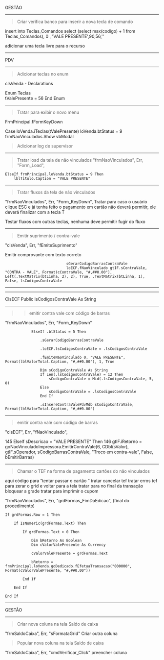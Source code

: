 
GESTÃO
__________________________________________________________________________________

> Criar verifica banco para inserir a nova tecla de comando

insert into Teclas_Comandos 
select (select max(codigo) + 1 from Teclas_Comandos), 0 , 'VALE PRESENTE',90,56,''

adicionar uma tecla livre para o recurso


__________________________________________________________________________________




PDV
__________________________________________________________________________________


> Adicionar teclas no enum 

clsVenda - Declarations

Enum Teclas    
    tValePresente = 56
End Enum

__________________________________________________________________________________

> Tratar para exibir o novo menu

FrmPrincipal.fFormKeyDown

  Case loVenda.iTeclas(tValePresente)
      loVenda.btStatus = 9
      frmNaoVinculados.Show vbModal

> Adicionar log de supervisor 

__________________________________________________________________________________
> Tratar load da tela de não vinculados
"frmNaoVinculados", Err, "Form_Load",

    ElseIf frmPrincipal.loVenda.btStatus = 9 Then
        lblTitulo.Caption = "VALE PRESENTE"

__________________________________________________________________________________

> Tratar fluxos da tela de não vinculados

"frmNaoVinculados", Err, "Form_KeyDown",
Tratar para caso o usuário clique ESC e já tenha feito o pagamento em cartão
não deverá permitir, ele deverá finalizar com a tecla T

Testar fluxos com outras teclas, nenhuma deve permitir fugir do fluxo
__________________________________________________________________________________


> Emitir suprimento / contra-vale 


"clsVenda", Err, "fEmiteSuprimento"

Emitir comprovante com texto correto 

                                sGerarCodigoBarrasContraVale
                                loECF.fNaoVinculado gtIF.sContraVale, "CONTRA - VALE", Format(cContraVale, "#,##0.00"), Left(.TextMatrix(btLinha, 2), 2), True, .TextMatrix(btLinha, 1), False, lsCodigosContraVale

__________


____________
ClsECF
Public lsCodigosContraVale As String 
____________


>> emitir contra vale com código de barras 

"frmNaoVinculados", Err, "Form_KeyDown"

                ElseIf .btStatus = 5 Then

                    .sGerarCodigoBarrasContraVale

                    .loECF.lsCodigosContraVale = .lsCodigosContraVale

                    .fEmiteNaoVinculado 0, "VALE PRESENTE", Format(lblValorTotal.Caption, "#,##0.00"), 1, True

                    Dim sCodigoContraVale As String
                    If Len(.lsCodigosContraVale) = 12 Then
                        sCodigoContraVale = Mid(.lsCodigosContraVale, 5, 8)
                    Else
                        sCodigoContraVale = .lsCodigosContraVale
                    End If

                    .sInsereContraValePdvMdb sCodigoContraVale, Format(lblValorTotal.Caption, "#,##0.00")
 

_________

> emitir contra vale com código de barras 

"clsECF", Err, "fNaoVinculado",

145     ElseIf sDescricao = "VALE PRESENTE" Then
146         gtIF.iRetorno = goNaoVinculadoImpressora.EmitirContraVale(6, CDbl(sValor), gtIF.sOperador, sCodigoBarrasContraVale, "Troco em contra-vale", False, bEmitirBarras)





__________________________________________________________________________________

> Chamar o TEF na forma de pagamento cartões do não vinculados  

aqui código para “tentar passar o cartão “
tratar cancelar tef 
tratar erros tef para zerar o grid e voltar para a tela 
tratar para no final da transação bloquear a grade 
tratar para imprimir o cupom

"frmNaoVinculados", Err, "grdFormas_FimDaEdicao", (final do procedimento)

    If grdFormas.Row = 1 Then

        If IsNumeric(grdFormas.Text) Then

            If grdFormas.Text > 0 Then
            
                Dim bRetorno As Boolean
                Dim cValorValePresente As Currency

                cValorValePresente = grdFormas.Text

                bRetorno = frmPrincipal.loVenda.goDedicado.fEfetuaTransacao("000000", Format(cValorValePresente, "#,##0.00"))
                
            End If
            
        End If

    End If


__________________________________________________________________________________




GESTÃO
__________________________________________________________________________________


> Criar nova coluna na tela Saldo de caixa 

"frmSaldoCaixa", Err, "sFormataGrid"
Criar outra coluna 

> Popular nova coluna na tela Saldo de caixa 

"frmSaldoCaixa", Err, "cmdVerificar_Click"
preencher coluna 















